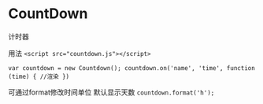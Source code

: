 # CountDown
计时器

用法
`<script src="countdown.js"></script>`

`
var countdown = new Countdown();
countdown.on('name', 'time', function (time) {
    //渲染
})
`

可通过format修改时间单位 默认显示天数
`countdown.format('h');`


